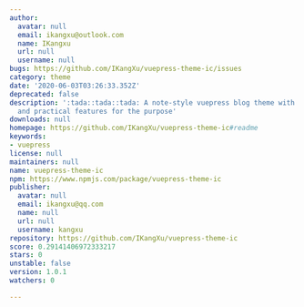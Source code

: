 ```yaml
---
author:
  avatar: null
  email: ikangxu@outlook.com
  name: IKangxu
  url: null
  username: null
bugs: https://github.com/IKangXu/vuepress-theme-ic/issues
category: theme
date: '2020-06-03T03:26:33.352Z'
deprecated: false
description: ':tada::tada::tada: A note-style vuepress blog theme with simple, clear
  and practical features for the purpose'
downloads: null
homepage: https://github.com/IKangXu/vuepress-theme-ic#readme
keywords:
- vuepress
license: null
maintainers: null
name: vuepress-theme-ic
npm: https://www.npmjs.com/package/vuepress-theme-ic
publisher:
  avatar: null
  email: ikangxu@qq.com
  name: null
  url: null
  username: kangxu
repository: https://github.com/IKangXu/vuepress-theme-ic
score: 0.29141406972333217
stars: 0
unstable: false
version: 1.0.1
watchers: 0

---
```


